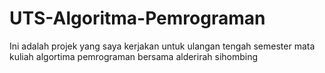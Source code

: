 # UTS-Algoritma-Pemrograman
Ini adalah projek yang saya kerjakan untuk ulangan tengah semester mata kuliah algortima pemrograman bersama alderirah sihombing
